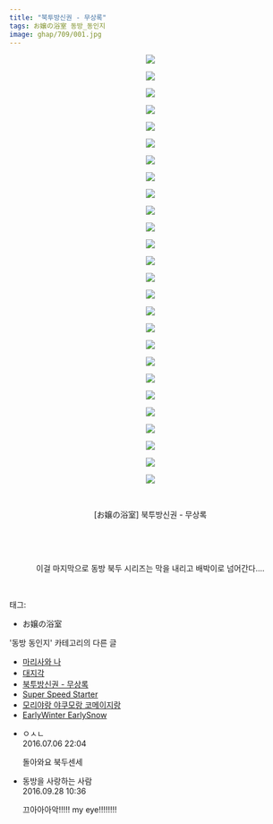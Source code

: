 ```yaml
---
title: "북투방신권 - 무상록"
tags: お嬢の浴室 동방_동인지
image: ghap/709/001.jpg
---
```

<div class="article">
<p style="text-align: center; clear: none; float: none;"><img src="{{ site.nasurl }}/ghap/709/001.jpg"/></p>
<p style="text-align: center; clear: none; float: none;"><img src="{{ site.nasurl }}/ghap/709/002.jpg"/></p>
<p style="text-align: center; clear: none; float: none;"><img src="{{ site.nasurl }}/ghap/709/003.jpg"/></p>
<p style="text-align: center; clear: none; float: none;"><img src="{{ site.nasurl }}/ghap/709/004.jpg"/></p>
<p style="text-align: center; clear: none; float: none;"><img src="{{ site.nasurl }}/ghap/709/005.jpg"/></p>
<p style="text-align: center; clear: none; float: none;"><img src="{{ site.nasurl }}/ghap/709/006.jpg"/></p>
<p style="text-align: center; clear: none; float: none;"><img src="{{ site.nasurl }}/ghap/709/007.jpg"/></p>
<p style="text-align: center; clear: none; float: none;"><img src="{{ site.nasurl }}/ghap/709/008.jpg"/></p>
<p style="text-align: center; clear: none; float: none;"><img src="{{ site.nasurl }}/ghap/709/009.jpg"/></p>
<p style="text-align: center; clear: none; float: none;"><img src="{{ site.nasurl }}/ghap/709/010.jpg"/></p>
<p style="text-align: center; clear: none; float: none;"><img src="{{ site.nasurl }}/ghap/709/011.jpg"/></p>
<p style="text-align: center; clear: none; float: none;"><img src="{{ site.nasurl }}/ghap/709/012.jpg"/></p>
<p style="text-align: center; clear: none; float: none;"><img src="{{ site.nasurl }}/ghap/709/013.jpg"/></p>
<p style="text-align: center; clear: none; float: none;"><img src="{{ site.nasurl }}/ghap/709/014.jpg"/></p>
<p style="text-align: center; clear: none; float: none;"><img src="{{ site.nasurl }}/ghap/709/015.jpg"/></p>
<p style="text-align: center; clear: none; float: none;"><img src="{{ site.nasurl }}/ghap/709/016.jpg"/></p>
<p style="text-align: center; clear: none; float: none;"><img src="{{ site.nasurl }}/ghap/709/017.jpg"/></p>
<p style="text-align: center; clear: none; float: none;"><img src="{{ site.nasurl }}/ghap/709/018.jpg"/></p>
<p style="text-align: center; clear: none; float: none;"><img src="{{ site.nasurl }}/ghap/709/019.jpg"/></p>
<p style="text-align: center; clear: none; float: none;"><img src="{{ site.nasurl }}/ghap/709/020.jpg"/></p>
<p style="text-align: center; clear: none; float: none;"><img src="{{ site.nasurl }}/ghap/709/021.jpg"/></p>
<p style="text-align: center; clear: none; float: none;"><img src="{{ site.nasurl }}/ghap/709/022.jpg"/></p>
<p style="text-align: center; clear: none; float: none;"><img src="{{ site.nasurl }}/ghap/709/023.jpg"/></p>
<p style="text-align: center; clear: none; float: none;"><img src="{{ site.nasurl }}/ghap/709/024.jpg"/></p>
<p style="text-align: center; clear: none; float: none;"><img src="{{ site.nasurl }}/ghap/709/025.jpg"/></p>
<p style="text-align: center; clear: none; float: none;"><img src="{{ site.nasurl }}/ghap/709/026.jpg"/></p>
<p style="text-align: center; clear: none; float: none;"><br/></p>
<p style="text-align: center; clear: none; float: none;">[お嬢の浴室] 북투방신권 - 무상록</p>
<p style="text-align: center; clear: none; float: none;"><br/></p>
<p style="text-align: center; clear: none; float: none;"><br/></p>
<p style="text-align: center; clear: none; float: none;">이걸 마지막으로 동방 북두 시리즈는 막을 내리고 배박이로 넘어간다....</p>
<p><br/></p>
</div><div class="tagTrail">
<p>태그: </p>
<ul>
<li>お嬢の浴室</li>
</ul>
</div><div class="another">
<p>'동방 동인지' 카테고리의 다른 글</p>
<ul>
<li><a href="/2016-07-06-ghap_711">마리사와 나</a></li>
<li><a href="/2016-07-06-ghap_710">대지각</a></li>
<li><a href="/2016-07-06-ghap_709">북투방신권 - 무상록</a></li>
<li><a href="/2016-07-06-ghap_708">Super Speed Starter</a></li>
<li><a href="/2016-07-06-ghap_707">모리야랑 야쿠모랑 코메이지랑</a></li>
<li><a href="/2016-07-06-ghap_706">EarlyWinter EarlySnow</a></li>
</ul>
</div><div class="cb_module cb_fluid">
<div class="cb_wrt cb_profile">
<div class="comment">
<ul>
<li class="cb_thumb_off" id="comment14749969">
<div class="cb_comment_area">
<div class="cb_info_area">
<div class="cb_section">
<span class="cb_nick_name">ㅇㅅㄴ</span>
</div>
<div class="cb_section">
<span class="cb_date">2016.07.06 22:04 </span>
</div>
</div>
<div class="cb_dsc_comment">
<p class="cb_dsc">
											돌아와요 북두센세
										</p>
</div>
</div></li>
<li class="cb_thumb_off" id="comment14815414">
<div class="cb_comment_area">
<div class="cb_info_area">
<div class="cb_section">
<span class="cb_nick_name">동방을 사랑하는 사람</span>
</div>
<div class="cb_section">
<span class="cb_date">2016.09.28 10:36 </span>
</div>
</div>
<div class="cb_dsc_comment">
<p class="cb_dsc">
											끄아아아악!!!!! my eye!!!!!!!!
										</p>
</div>
</div></li>
</ul>
</div>
</div><!-- commentList close -->
</div>